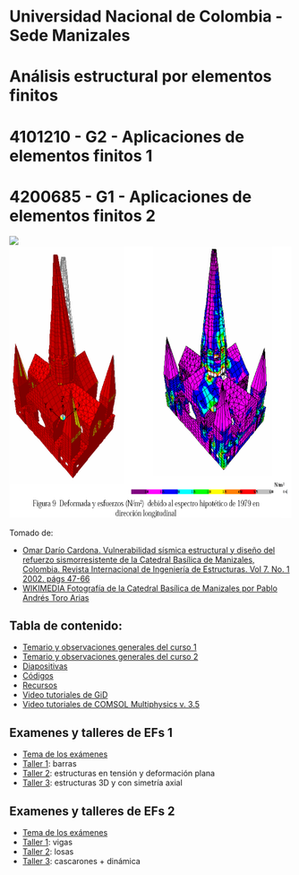 # Universidad Nacional de Colombia - Sede Manizales
# Análisis estructural por elementos finitos
# 4101210 - G2 - Aplicaciones de elementos finitos 1
# 4200685 - G1 - Aplicaciones de elementos finitos 2

<p float="left">
  <img src="https://upload.wikimedia.org/wikipedia/commons/thumb/0/09/2007-06-12_catedral_de_manizales-pablo_andres_toro_arias.jpg/266px-2007-06-12_catedral_de_manizales-pablo_andres_toro_arias.jpg" height="485" />

  <img src="figs/catedral.png" height="485" /> 
</p>

Tomado de:
* [Omar Darío Cardona. Vulnerabilidad sísmica estructural y diseño del refuerzo sismorresistente de la Catedral Basílica de Manizales, Colombia. Revista Internacional de Ingeniería de Estructuras. Vol 7. No. 1 2002. págs 47-66](http://idea.manizales.unal.edu.co/gestion_riesgos/descargas/gestion/Catedralm1.pdf)
* [WIKIMEDIA Fotografía de la Catedral Basílica de Manizales por Pablo Andrés Toro Arias](https://commons.wikimedia.org/wiki/File:2007-06-12_catedral_de_manizales-pablo_andres_toro_arias.jpg)

## Tabla de contenido: 
- [Temario y observaciones generales del curso 1](docs/01_temario_y_observaciones_generales_1.md)
- [Temario y observaciones generales del curso 2](docs/01_temario_y_observaciones_generales_2.md)
- [Diapositivas](./diapositivas/)
- [Códigos](./codigo/)
- [Recursos](docs/recursos.md)
- [Video tutoriales de GiD](docs/GiD.md)
- [Video tutoriales de COMSOL Multiphysics v. 3.5](docs/COMSOL.md)

## Examenes y talleres de EFs 1
- [Tema de los exámenes](docs/tema_examenes_EF1.md)
- [Taller 1](talleres/EF1/taller_1_2019b.md): barras 
- [Taller 2](talleres/EF1/taller_2_2019b.md): estructuras en tensión y deformación plana
- [Taller 3](talleres/EF1/taller_3_2019b.md): estructuras 3D y con simetría axial

## Examenes y talleres de EFs 2
- [Tema de los exámenes](docs/tema_examenes_EF2.md)
- [Taller 1](talleres/EF2/taller_1_2020a.md): vigas
- [Taller 2](talleres/EF2/taller_2_2020a.md): losas
- [Taller 3](talleres/EF2/taller_3_2020a.md): cascarones + dinámica
